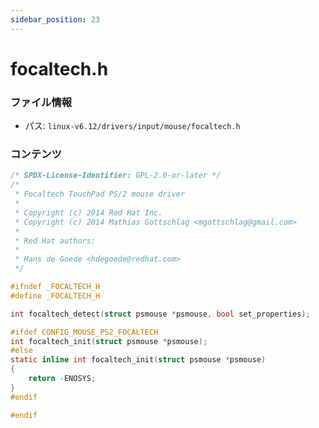```yaml
---
sidebar_position: 23
---
```

# focaltech.h

### ファイル情報

- パス: `linux-v6.12/drivers/input/mouse/focaltech.h`

### コンテンツ

```h
/* SPDX-License-Identifier: GPL-2.0-or-later */
/*
 * Focaltech TouchPad PS/2 mouse driver
 *
 * Copyright (c) 2014 Red Hat Inc.
 * Copyright (c) 2014 Mathias Gottschlag <mgottschlag@gmail.com>
 *
 * Red Hat authors:
 *
 * Hans de Goede <hdegoede@redhat.com>
 */

#ifndef _FOCALTECH_H
#define _FOCALTECH_H

int focaltech_detect(struct psmouse *psmouse, bool set_properties);

#ifdef CONFIG_MOUSE_PS2_FOCALTECH
int focaltech_init(struct psmouse *psmouse);
#else
static inline int focaltech_init(struct psmouse *psmouse)
{
	return -ENOSYS;
}
#endif

#endif

```
